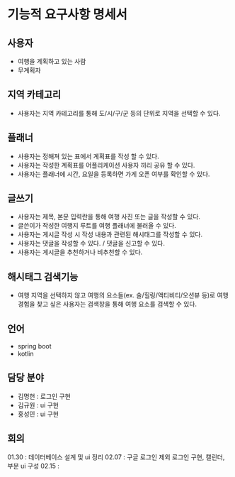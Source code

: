 # 기능적 요구사항 명세서 

## 사용자 

 - 여행을 계획하고 있는 사람
 - 무계획자

## 지역 카테고리

- 사용자는 지역 카테고리를 통해 도/시/구/군 등의 단위로 지역을 선택할 수 있다.

## 플래너 

 - 사용자는 정해져 있는 표에서 계획표를 작성 할 수 있다.
 - 사용자는 작성한 계획표를 어플리케이션 사용자 끼리 공유 할 수 있다. 
 - 사용자는 플래너에 시간, 요일을 등록하면 가게 오픈 여부를 확인할 수 있다.

## 글쓰기

- 사용자는 제목, 본문 입력란을 통해 여행 사진 또는 글을 작성할 수 있다.
- 글쓴이가 작성한 여행지 루트를 여행 플래너에 불러올 수 있다.
- 사용자는 게시글 작성 시 작성 내용과 관련된 해시태그를 작성할 수 있다.
- 사용자는 댓글을 작성할 수 있다. / 댓글을 신고할 수 있다.
- 사용자는 게시글을 추천하거나 비추천할 수 있다.


## 해시태그 검색기능

- 여행 지역을 선택하지 않고 여행의 요소들(ex. 술/힐링/액티비티/오션뷰 등)로 여행 경험을 찾고 싶은 사용자는 검색창을 통해 여행 요소를 검색할 수 있다.


## 언어
- spring boot
- kotlin

## 담당 분야
- 김명헌 : 로그인 구현
- 김규원 : ui 구현 
- 홍성민 : ui 구현  

## 회의 
01.30 : 데이터베이스 설계 및 ui 정리 
02.07 : 구글 로그인 제외 로그인 구현, 캘린더, 부분 ui 구성
02.15 : 
